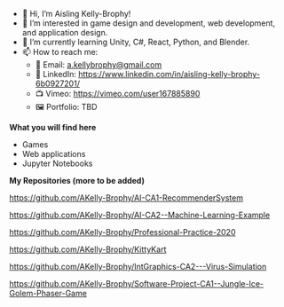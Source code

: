 - 👋 Hi, I’m Aisling Kelly-Brophy!
- 👀 I’m interested in game design and development, web development, and application design.
- 🌱 I’m currently learning Unity, C#, React, Python, and Blender.
- 📫 How to reach me:
  - 📧 Email: a.kellybrophy@gmail.com
  - 🔗 LinkedIn: https://www.linkedin.com/in/aisling-kelly-brophy-6b0927201/
  - 📺 Vimeo: https://vimeo.com/user167885890
  - 🖼 Portfolio: TBD

**What you will find here**

- Games
- Web applications
- Jupyter Notebooks

**My Repositories (more to be added)**

https://github.com/AKelly-Brophy/AI-CA1-RecommenderSystem

https://github.com/AKelly-Brophy/AI-CA2--Machine-Learning-Example

https://github.com/AKelly-Brophy/Professional-Practice-2020

https://github.com/AKelly-Brophy/KittyKart

https://github.com/AKelly-Brophy/IntGraphics-CA2---Virus-Simulation

https://github.com/AKelly-Brophy/Software-Project-CA1--Jungle-Ice-Golem-Phaser-Game


<!---
AKelly-Brophy/AKelly-Brophy is a ✨ special ✨ repository because its `README.md` (this file) appears on your GitHub profile.
You can click the Preview link to take a look at your changes.
--->

